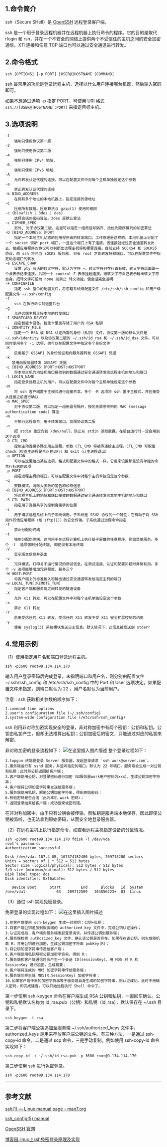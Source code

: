 ## 1.命令简介
ssh（Secure SHell）是 [OpenSSH](https://www.openssh.com) 远程登录客户端。

ssh 是一个用于登录远程机器并在远程机器上执行命令的程序。它的目的是取代 rlogin 和 rsh，并在一个不安全的网络上提供两个不受信任的主机之间的安全加密通信。X11 连接和任意 TCP 端口也可以通过安全通道进行转发。

## 2.命令格式
```
ssh [OPTIONS] [-p PORT] [USER@]HOSTNAME [COMMAND]
```
ssh 最常用的功能是登录远程主机，选择以什么用户连接哪台机器，然后输入密码即可。

如果不想通过选项 -p 指定 PORT，可使用 URI 格式 `ssh://[USER@]HOSTNAME[:PORT]` 来指定目标主机。

## 3.选项说明
```shell
-1
    强制只使用协议第一版
-2
    强制只使用协议第二版
-4
    强制只使用 IPv4 地址.
-6
    强制只使用 IPv6 地址
-A
    允许转发认证代理的连接。可以在配置文件中对每个主机单独设定这个参数
-a
    禁止转发认证代理的连接
-b BIND_ADDRESS
    在拥有多个地址的本地机器上，指定连接的源地址
-C
	压缩所有数据。压缩算法与 gzip(1) 使用的相同
-c {blowfish | 3des | des}
    选择会话的密码算法。3des 是默认算法
-c CIPHER_SPEC
    另外, 对于协议第二版，这里可以指定一组用逗号隔开、按优先顺序排列的加密算法
-D [BIND_ADDRESS:]PORT
	指定一个本地主机动态的应用程序级的转发端口。工作原理是这样的，本地机器上分配了一个 socket 侦听 port 端口，一旦这个端口上有了连接，该连接就经过安全通道转发出去，根据应用程序的协议可以判断出远程主机将和哪里连接。目前支持 SOCKS4 和 SOCKS5 协议，而 ssh 将充当 SOCKS 服务器. 只有 root 才能转发特权端口。可以在配置文件中指定动态端口的转发
-e ESCAPE_CHAR
	设置 pty 会话的转义字符，默认为字符 ~。转义字符只在行首有效，转义字符后面跟一个点表示结束连接，后跟一个 control-Z 表示挂起连接，跟转义字符自己表示输出转义字符自身。把转义字符设为 none 则禁止 转义功能，使会话完全透明
-F CONFIGFILE
	指定 ssh 指令的配置文件，将忽略系统级配置文件 /etc/ssh/ssh_config 和用户级配置文件 ~/.ssh/config
-f 
    ssh 在执行命令前退至后台
-g
    允许远端主机连接本地的转发端口
-I SMARTCARD_DEVICE
    指定智能卡设备。智能卡里面存储了用户的 RSA 私钥
-i IDENTITY_FILE
    指定一个 RSA 或 DSA 认证所需的身份（私钥）文件。协议第一版的默认文件是 ~/.ssh/identity 以及协议第二版的 ~/.ssh/id_rsa 和 ~/.ssh/id_dsa 文件。可以同时使用多个 -i 选项，也可以在配置文件中指定多个身份文件
-K
	启用基于 GSSAPI 的身份验证和向服务器转发 GSSAPI 凭据
-k
   禁用向服务器转发 GSSAPI 凭据
-L [BIND_ADDRESS:]PORT:HOST:HOSTPORT
	将本地主机的地址和端口接收到的数据通过安全通道转发给远程主机的地址和端口
-l LOGIN_NAME
    指定登录远程主机的用户。可以在配置文件中对每个主机单独设定这个参数
-M
	将 ssh 客户端置于主模式进行连接共享。多个 -M 选项将 ssh 置于主模式，并在接受从连接之前进行确认
-m MAC_SPEC
	对于协议第二版，可以指定一组用逗号隔开，按优先顺序排列的 MAC (message authentication code) 算法
-N
    不执行远程命令，用于转发端口。仅限协议第二版
-n
	把 stdin 重定向到 /dev/null，防止从 stdin 读取数据。在后台运行时一定会用到这个选项
-O CTL_CMD
	控制主动连接多路复用主进程。参数 CTL_CMD 将被传递给主进程。CTL_CMD 可取值 check（检查主进程是否正在运行）和 exit（让主进程退出）
-o OPTION
    可以在这里给出某些选项，格式和配置文件中的格式一样。它用来设置那些没有单独的命令行标志的选项
-p PORT
    指定远程主机的端口。可以在配置文件中对每个主机单独设定这个参数
-q
    安静模式。消除大多数的警告和诊断信息
-R [BIND_ADDRESS:]PORT:HOST:HOSTPORT
	将远程主机上的地址和端口接收的数据通过安全通道转发给本地主机的地址和端口
-S CTL_PATH
	指定用于连接共享的控制套接字的位置
-s
    用于请求远程系统上的子系统调用。子系统是 SSH2 协议的一个特性，它有助于将 SSH 用作其他应用程序（如 sftp(1)）的安全传输。子系统通过远程命令指定
-T
    禁止分配伪终端
-t
	强制分配伪终端。这可用于在远程计算机上执行基于屏幕的任意程序，例如菜单服务。多个 -t  选项强制分配终端, 即使没有本地终端
-V
	显示版本信息并退出
-v
    冗详模式。打印关于运行情况的调试信息。在调试连接、认证和配置问题时非常有用。多个 -v 选项能够增加冗详程度，最多三个
-W HOST:PORT
	将客户端上的标准输入和输出通过安全通道转发给指定主机的端口
-w LOCAL_TUN[:REMOTE_TUN]
	指定客户端和服务端之间转发的隧道设备
-X
    允许 X11 转发，可以在配置文件中对每个主机单独设定这个参数
-x
    禁止 X11 转发
-Y
	启用受信任的 X11 转发。受信任的 X11 转发不受 X11 安全扩展控制的约束
-y
	使用 syslog(3) 系统模块发送日志信息。默认情况下，此信息被发送到 stderr
```

## 4.常用示例
（1）使用指定用户名和端口登录远程主机。
```
ssh -p3600 root@9.134.114.170
```
输入用户登录密码后完成登录。未指明端口和用户名，则分别由配置文件 ~/.ssh/ssh_config 和 /etc/ssh/ssh_config 中的 Port 和 User 选项决定。如果配置文件未指定，则端口默认为 22 ，用户名默认为当前用户。 

注意：ssh 获取相关参数的顺序如下：
```
1.command-line options
2.user's configuration file (~/.ssh/config)
3.system-wide configuration file (/etc/ssh/ssh_config)
```

ssh 利用非对称加密实现安全的登录，非对称加密中有两个密钥：公钥和私钥。公钥由私钥产生，但却无法推算出私钥；公钥加密后的密文，只能通过对应的私钥来解密。

非对称加密的登录流程如下：
![在这里插入图片描述](https://img-blog.csdnimg.cn/20200303215941491.png?x-oss-process=image/watermark,type_ZmFuZ3poZW5naGVpdGk,shadow_10,text_aHR0cHM6Ly9ibG9nLmNzZG4ubmV0L0szNDZLMzQ2,size_16,color_FFFFFF,t_70)
整个登录过程如下：
```
1.topgun 终端要登录 Server 服务器，发起登录请求 `ssh work@server.com`。
2.服务端运行有 sshd 服务，并监听指定的端口，默认为 22 号端口。服务端会生成一对公钥和私钥；此时将公钥返回给客户端；
3.客户端使用公钥，对登录密码进行加密（如服务器work用户密码为xxx），生成公钥加密字符串；
4.客户端将公钥加密字符串发送给服务端；
5.服务端使用私钥，解密公钥加密字符串，得到原始密码；
6.校验密码是否合法（此为本机 work 密码）；
7.返回登录结果给客户端：成功登录或密码错。
```
在非对称加密中，由于只有公钥会被传输，而私钥是服务端本地保存，因此即便公钥被监听，也无法拿到原始密码，从而安全地登录服务器。

（2）在远程主机上执行指定命令，如查看远程主机指定设备的分区情况。
```
ssh -p3600 root@9.134.114.170 fdisk -l /dev/vda
root's password: 
Authentication successful.

Disk /dev/vda: 107.4 GB, 107374182400 bytes, 209715200 sectors
Units = sectors of 1 * 512 = 512 bytes
Sector size (logical/physical): 512 bytes / 512 bytes
I/O size (minimum/optimal): 512 bytes / 512 bytes
Disk label type: dos
Disk identifier: 0xf6abafec

   Device Boot      Start         End      Blocks   Id  System
/dev/vda1              63   209712509   104856223+  83  Linux
```
（3）通过 ssh 实现免密登录。

免密登录的实现过程如下：
![在这里插入图片描述](https://img-blog.csdnimg.cn/20200303215024973.png?x-oss-process=image/watermark,type_ZmFuZ3poZW5naGVpdGk,shadow_10,text_aHR0cHM6Ly9ibG9nLmNzZG4ubmV0L0szNDZLMzQ2,size_16,color_FFFFFF,t_70)
```
1.在客户端使用 ssh-keygen 生成一对密钥：公钥+私钥；
2.将客户端公钥追加到服务端的 authorized_key 文件中，完成公钥认证操作；
3.认证完成后，客户端向服务端发起登录请求，并传递公钥到服务端；
4.服务端检索 authorized_key 文件，确认该公钥是否存在。如果存在该公钥，则生成随机数 R，并用公钥进行加密，生成公钥加密字符串 pubKey(R)；
5.将公钥加密字符串传递给客户端；
6.客户端使用私钥解密公钥加密字符串，得到 R；
7.服务端和客户端通信时会产生一个会话 ID(sessionKey)，用 MD5 对 R 和 SessionKey 进行加密，生成摘要；
8.客户端将生成的 MD5 加密字符串传给服务端；
9.服务端同样生成 MD5(R,SessionKey) 加密字符串；
10.如果客户端传来的加密字符串等于服务端自身生成的加密字符串，则认证成功。此时不用输入密码，即完成建连，可以开始远程执行 Shell 命令了。
```
第一步使用 ssh-keygen 命令在客户端生成 RSA 公钥和私钥，一直回车确认。公钥和私钥默认名称为 id_rsa.pub（公钥）和私钥（id_rsa），默认保存在 ~/.ssh 目录下。
```
ssh-keygen -t rsa
```
第二步将客户端公钥追加至服务端 ~/.ssh/authorized_keys 文件中，authorized_keys 是用来存放客户端公钥的文件。有三种方法，一是通过 ssh-copy-id 命令，二是通过 scp 命令，三是手动复制。例如使用 ssh-copy-id 命令实现如下：
```
ssh-copy-id -i ~/.ssh/id_rsa.pub -p 3600 root@9.134.114.170
```

第三步使用 ssh 进行免密登录。
```
ssh -p3600 root@9.134.114.170
```

----
## 参考文献
[ssh(1) — Linux manual page - man7.org](https://man7.org/linux/man-pages/man1/ssh.1.html)

[ssh_config(5) manual](https://linux.die.net/man/5/ssh_config)

[OpenSSH 官网](https://www.openssh.com)

[博客园.linux上ssh免密登录原理及实现](https://www.cnblogs.com/276815076/p/10449354.html)

<Vssue title="ssh" />